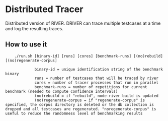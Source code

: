 Distributed Tracer
==================

Distributed version of RIVER. DRIVER can trace multiple testcases at a
time and log the resulting traces.

How to use it
-------------

        ./run.sh [binary-id] [runs] [cores] [benchmark-runs] [(no)rebuild] [(no)regenerate-corpus]
                 
                 binary-id = unique identification string of the benchmark binary
                 runs = number of testcases that will be traced by river
                 cores = number of tracer processes that run in parallel
                 benchmark-runs = number of repetitions for current benchmark (needed to compute confidence intervals)
                 (no)rebuild = if "rebuild", node-river build is updated
                 (no)regenerate-corpus = if "regenerate-corpus" is specified, the corpus directory is deleted or the db collection is dropped and all testcases are regenerated. "noregenerate-corpus" is useful to reduce the randomness level of benchmarking results
